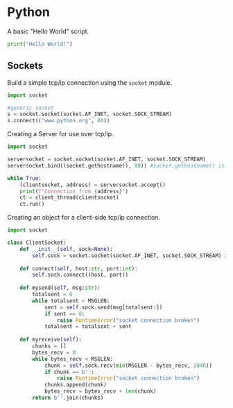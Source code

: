 # Python
A basic "Hello World" script.

```python
print("Hello World!")
```

## Sockets
Build a simple tcp/ip connection using the `socket` module.
```python
import socket

#generic socket
s = socket.socket(socket.AF_INET, socket.SOCK_STREAM)
s.connect(("www.python.org", 80))
```

Creating a Server for use over tcp/ip.
```python
import socket

serversocket = socket.socket(socket.AF_INET, socket.SOCK_STREAM)
serversocket.bind((socket.gethostname(), 80)) #socket.gethostname() is a string, and 80 is the port we want to accept connections on

while True:
    (clientsocket, address) = serversocket.accept()
    print(f"Connection from {address}")
    ct = client_thread(clientsocket)
    ct.run()
```

Creating an object for a client-side tcp/ip connection.
```python
import socket

class ClientSocket:
    def __init__(self, sock=None):
        self.sock = socket.socket(socket.AF_INET, socket.SOCK_STREAM) if sock is None else sock
    
    def connect(self, host:str, port:int):
        self.sock.connect((host, port))
    
    def mysend(self, msg:str):
        totalsent = 0
        while totalsent < MSGLEN:
            sent = self.sock.send(msg[totalsent:])
            if sent == 0:
                raise RuntimeError("socket connection broken")
            totalsent = totalsent + sent
    
    def myreceive(self):
        chunks = []
        bytes_recv = 0
        while bytes_recv < MSGLEN:
            chunk = self.sock.recv(min(MSGLEN - bytes_recv, 2048))
            if chunk == b'':
                raise RuntimeError("socket connection broken")
            chunks.append(chunk)
            bytes_recv = bytes_recv + len(chunk)
        return b''.join(chunks)
```
